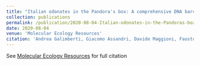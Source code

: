 ```yaml
---
title: "Italian odonates in the Pandora's box: A comprehensive DNA barcoding inventory shows taxonomic warnings at the Holarctic scale"
collection: publications
permalink: /publication/2020-08-04-Italian-odonates-in-the-Pandoras-box-A-comprehensive-DNA-barcoding-inventory-shows-taxonomic-warnings-at-the-Holarctic-scale.md
date: 2020-08-04
venue: 'Molecular Ecology Resources'
citation: 'Andrea Galimberti, Giacomo Assandri, Davide Maggioni, Fausto Ramazzotti, Daniele Baroni, Gaia Bazzi, Ivan Chiandetti, Andrea Corso, Vincenzo Ferri, Mirko Galuppi, Luca Ilahiane, Gianandrea La Porta, Lorenzo Laddaga, Federico Landi, Fabio Mastropasqua, Samuele Ramellini, Roberto Santinelli, Giovanni Soldato, Salvatore Surdo, Maurizio Casiraghi &quot;Italian odonates in the Pandora's box: A comprehensive DNA barcoding inventory shows taxonomic warnings at the Holarctic scale.&quot; Molecular Ecology Resources, 2020.'
---
```

 See [Molecular Ecology Resources](https://doi.org/10.1111/1755-0998.13235) for full citation
